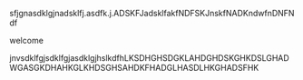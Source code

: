 sfjgnasdklgjnadsklfj.asdfk.j.ADSKFJadsklfakfNDFSKJnskfNADKndwfnDNFNdf



welcome



jnvsdklfgjsdklfgjasdklgjhslkdfhLKSDHGHSDGKLAHDGHDSKGHKDSLGHADWGASGKDHAHKGLKHDSGHSAHDKFHADGLHASDLHKGHADSFHK

